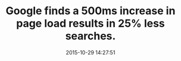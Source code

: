 ---
layout: post
title:  "Google finds a 500ms increase in page load results in 25% less searches."
img:
 image: "google-logo.png"
 alt: "Google Logo"
storySource: "http://glinden.blogspot.com/2006/11/marissa-mayer-at-web-20.html"
date:   2015-10-29 14:27:51
categories:
tags:
 - search
 - engagement
 - ads
 - "2006"
permalink: "/{{ page.date | date: '%Y/%m/%d' }}/{{ page.fileSlug }}/"
---